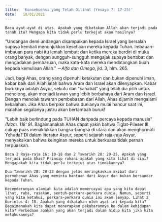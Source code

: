 ```yaml
---
title:  'Konsekuensi yang Telah Dilihat (Yesaya 7: 17-25)'
date:   18/01/2021
---
```


`Baca ayat-ayat di atas. Apakah yang dikatakan Allah akan terjadi pada tanah itu? Mengapa kita tidak perlu terkejut akan hasilnya?`

"Undangan demi undangan disampaikan kepada Israel yang bersalah supaya kembali menunjukkan kesetiaan mereka kepada Tuhan. Imbauan-imbauan para nabi itu lemah lembut; dan ketika mereka berdiri di muka orang banyak, dengan sungguh-sungguh mengajak supaya bertobat dan mengadakan pembaruan, maka kata-kata mereka mendatangkan buah kepada kemuliaan Allah." －_Alfa dan Omega_, jld. 3, hlm. 265.

Jadi, bagi Ahas, orang yang dipenuhi ketakutan dan bukan dipenuhi iman, kabar baik dari Allah ialah bahwa Aram dan Israel akan dilenyapkan. Kabar buruknya adalah Asyur, sekutu dan "sahabat" yang telah dia pilih untuk menolong, akan menjadi lawan yang lebih berbahaya dari Aram dan Israel. Dengan menolak tawaran pembebasan dari Allah, Ahas dijamin mengalami kekalahan. Jika Ahas berpikir bahwa dunianya mulai hancur saat ini, malahan segalanya justru akan bertambah buruk!

"Lebih baik berlindung pada TUHAN daripada percaya kepada manusia" _(Mzm. 118: 9)_. Bagaimanakah Ahas dapat yakin bahwa Tiglat-Pileser III cukup puas menaklukkan bangsa-bangsa di utara dan akan menghormati Yehuda? Di dalam literatur Asyur, seperti sejarah raja-raja Asyur, menyaksikan bahwa keinginan mereka untuk berkuasa tidak pernah terpuaskan.

`Baca 2 Raja-raja 16: 10-18 dan 2 Tawarikh 28: 20-25. Apakah yang terjadi pada Ahas? Prinsip rohani apakah yang kita lihat di sini? Mengapakah kita tidak perlu terkejut atas tindakannya?`

`Dua Tawarikh 28: 20-23 dengan jelas meringkaskan akibat dari permohonan Ahas yang meminta bantuan dari Asyur dan bukan bersandar kepada Tuhan.`

`Kecenderungan alamiah kita adalah memercayai apa yang kita dapat lihat, raba, rasakan, sentuh-perkara-perkara dunia. Namun, seperti yang kita ketahui, perkara-perkara dunia ini akan lenyap. Lihat 2 Korintus 4: 18. Apakah yang dikatakan oleh ayat ini kepada kita? Bagaimanakah kita dapat menerapkan pekabarannya ke dalam kehidupan kita? Perbedaan apakah yang akan terjadi dalam hidup kita jika kita melakukannya?`